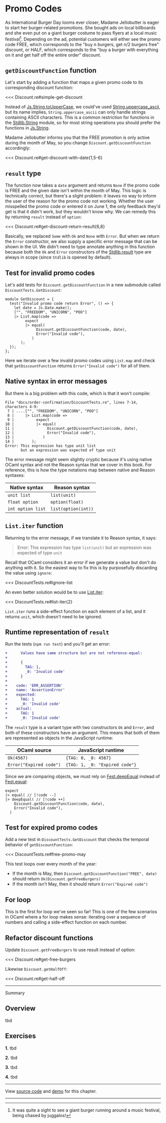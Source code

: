 # Promo Codes

As International Burger Day looms ever closer, Madame Jellobutter is eager to
start her burger-related promotions. She bought ads on local billboards and she
even put on a giant burger costume to pass flyers at a local music festival[^1].
Depending on the ad, potential customers will either see the promo code FREE,
which corresponds to the "buy n burgers, get n/2 burgers free" discount, or
HALF, which corresponds to the "buy a burger with everything on it and get half
off the entire order" discount.

## `getDiscountFunction` function

Let's start by adding a function that maps a given promo code to its
corresponding discount function:

<<< Discount.re#simple-get-discount

Instead of
[Js.String.toUpperCase](https://melange.re/v3.0.0/api/re/melange/Js/String/#val-toLowerCase),
we could've used
[String.uppercase_ascii](https://melange.re/v3.0.0/api/re/melange/Stdlib/String/#val-uppercase_ascii),
but its name implies, `String.uppercase_ascii` can only handle strings
containing ASCII characters. This is a common restriction for functions in the
[Stdlib.String](https://melange.re/v3.0.0/api/re/melange/Stdlib/String/) module,
so for most string operations you should prefer the functions in
[Js.String](https://melange.re/v3.0.0/api/re/melange/Js/String/).

Madame Jellobutter informs you that the FREE promotion is only active during the
month of May, so you change `Discount.getDiscountFunction` accordingly:

<<< Discount.re#get-discount-with-date{1,5-6}

## `result` type

The function now takes a `date` argument and returns `None` if the promo code is
FREE and the given date isn't within the month of May. This logic is technically
correct, but there's a slight problem: it leaves no way to inform the user of
the reason for the promo code not working. Whether the user misspelled the promo
code or entered it on June 1, the only feedback they'd get is that it didn't
work, but they wouldn't know why. We can remedy this by returning `result`
instead of `option`:

<<< Discount.re#get-discount-return-result{6,8}

Basically, we replaced `Some` with `Ok` and `None` with `Error`. But when we
return the `Error` constructor, we also supply a specific error message that can
be shown in the UI. We didn't need to type annotate anything in this function
because both the `Ok` and `Error` constructors of the
[Stdlib.result](https://melange.re/v3.0.0/api/re/melange/Stdlib/#type-result)
type are always in scope (since `Stdlib` is opened by default).

## Test for invalid promo codes

Let's add tests for `Discount.getDiscountFunction` in a new submodule called
`DiscountTests.GetDiscount`:

```reason
module GetDiscount = {
  test("Invalid promo code return Error", () => {
    let date = Js.Date.make();
    ["", "FREEDOM", "UNICORN", "POO"]
    |> List.map(code =>
         expect
         |> equal(
              Discount.getDiscountFunction(code, date),
              Error("Invalid code"),
            )
       );
  });
};
```

Here we iterate over a few invalid promo codes using `List.map` and check that
`getDiscountFunction` returns `Error("Invalid code")` for all of them.

## Native syntax in error messages

But there is a big problem with this code, which is that it won't compile:

```text
File "docs/order-confirmation/DiscountTests.re", lines 7-14, characters 4-9:
 7 | ....["", "FREEDOM", "UNICORN", "POO"]
 8 |     |> List.map(code =>
 9 |          expect
10 |          |> equal(
11 |               Discount.getDiscountFunction(code, date),
12 |               Error("Invalid code"),
13 |             )
14 |        );
Error: This expression has type unit list
       but an expression was expected of type unit
```

The error message might seem slightly cryptic because it's using native OCaml
syntax and not the Reason syntax that we cover in this book. For reference, this
is how the type notations map between native and Reason syntaxes:

| Native syntax | Reason syntax |
|---------------|---------------|
| `unit list` | `list(unit)` |
| `float option` | `option(float)` |
| `int option list` | `list(option(int))` |

## `List.iter` function

Returning to the error message, if we translate it to Reason syntax, it says:

> Error: This expression has type `list(unit)` but an expression was expected of
> type `unit`

Recall that OCaml considers it an error if we generate a value but don't do
anything with it. So the easiest way to fix this is by purposefully discarding
the value using `ignore`:

<<< DiscountTests.re#ignore-list

An even better solution would be to use
[List.iter](https://melange.re/v3.0.0/api/re/melange/Stdlib/List/#val-iter):

<<< DiscountTests.re#list-iter{2}

`List.iter` runs a side-effect function on each element of a list, and it
returns `unit`, which doesn't need to be ignored.

## Runtime representation of `result`

Run the tests (`npm run test`) and you'll get an error:

```diff
+      Values have same structure but are not reference-equal:
+
+      {
+        TAG: 1,
+        _0: 'Invalid code'
+      }
+
+    code: 'ERR_ASSERTION'
+    name: 'AssertionError'
+    expected:
+      TAG: 1
+      _0: 'Invalid code'
+    actual:
+      TAG: 1
+      _0: 'Invalid code'
```

The `result` type is a variant type with two constructors `Ok` and `Error`, and
both of these constructors have an argument. This means that both of them are
represented as objects in the JavaScript runtime:

| OCaml source | JavaScript runtime |
|--------------|--------------------|
| `Ok(4567)` | `{TAG: 0, _0: 4567}` |
| `Error("Expired code")` | `{TAG: 1, _0: "Expired code"}` |

Since we are comparing objects, we must rely on
[Fest.deepEqual](https://ahrefs.github.io/melange-fest/reason/Fest/index.html#val-deepEqual)
instead of
[Fest.equal](https://ahrefs.github.io/melange-fest/reason/Fest/index.html#val-equal):

```reason
expect
|> equal( // [!code --]
|> deepEqual( // [!code ++]
    Discount.getDiscountFunction(code, date),
    Error("Invalid code"),
  )
```

## Test for expired promo codes

Add a new test in `DiscountTests.GetDiscount` that checks the temporal behavior
of `getDiscountFunction`:

<<< DiscountTests.re#free-promo-may

This test loops over every month of the year:

- If the month is May, then `Discount.getDiscountFunction("FREE", date)` should
  return `Ok(Discount.getFreeBurgers)`
- If the month isn't May, then it should return `Error("Expired code")`

## For loop

This is the first for loop we've seen so far! This is one of the few scenarios
in OCaml where a for loop makes sense: iterating over a sequence of numbers and
calling a side-effect function on each number.

## Refactor discount functions

Update `Discount.getFreeBurgers` to use result instead of option:

<<< Discount.re#get-free-burgers

Likewise `Discount.getHalfOff`:

<<< Discount.re#get-half-off

---

Summary

## Overview

tbd

## Exercises

<b>1.</b> tbd

<b>2.</b> tbd

<b>3.</b> tbd

<b>4.</b> tbd

-----

View [source
code](https://github.com/melange-re/melange-for-react-devs/blob/main/src/promo-codes/)
and [demo](https://react-book.melange.re/demo/src/promo-codes/) for this chapter.

-----

[^1]: It was quite a sight to see a giant burger running around a music
    festival, being chased by juggalos!
